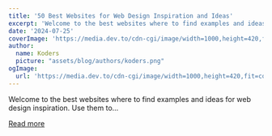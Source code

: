 ```yaml
---
title: '50 Best Websites for Web Design Inspiration and Ideas'
excerpt: 'Welcome to the best websites where to find examples and ideas for web design inspiration. Use them to...'
date: '2024-07-25'
coverImage: 'https://media.dev.to/cdn-cgi/image/width=1000,height=420,fit=cover,gravity=auto,format=auto/https%3A%2F%2Fdev-to-uploads.s3.amazonaws.com%2Fuploads%2Farticles%2Fu0eshgt1vzsvtq8aww25.jpg'
author:
  name: Koders
  picture: "assets/blog/authors/koders.png"
ogImage:
  url: 'https://media.dev.to/cdn-cgi/image/width=1000,height=420,fit=cover,gravity=auto,format=auto/https%3A%2F%2Fdev-to-uploads.s3.amazonaws.com%2Fuploads%2Farticles%2Fu0eshgt1vzsvtq8aww25.jpg'
---
```


Welcome to the best websites where to find examples and ideas for web design inspiration. Use them to...

[Read more](https://dev.to/devluc/50-best-websites-for-web-design-inspiration-and-ideas-be6)
